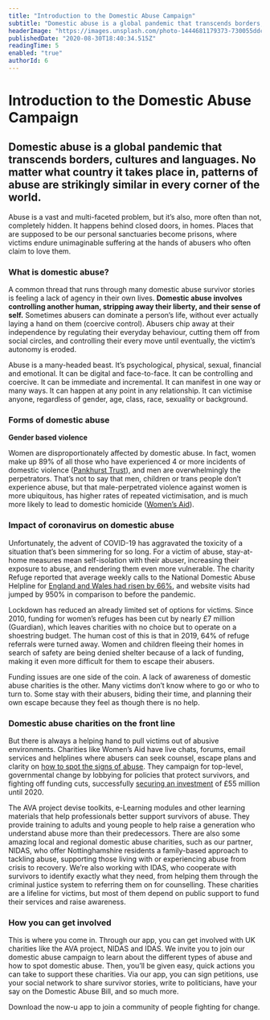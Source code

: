 ```yaml
---
title: "Introduction to the Domestic Abuse Campaign"
subtitle: "Domestic abuse is a global pandemic that transcends borders, cultures and languages. No matter what country it takes place in, patterns of abuse are strikingly similar in every corner of the world."
headerImage: "https://images.unsplash.com/photo-1444681179373-730055ddc7b6?ixlib=rb-1.2.1&ixid=eyJhcHBfaWQiOjEyMDd9&auto=format&fit=crop&w=1050&q=80"
publishedDate: "2020-08-30T18:40:34.515Z"
readingTime: 5
enabled: "true"
authorId: 6
---
```


# Introduction to the Domestic Abuse Campaign

## Domestic abuse is a global pandemic that transcends borders, cultures and languages. No matter what country it takes place in, patterns of abuse are strikingly similar in every corner of the world.

Abuse is a vast and multi-faceted problem, but it’s also, more often than not, completely hidden. It happens behind closed doors, in homes. Places that are supposed to be our personal sanctuaries become prisons, where victims endure unimaginable suffering at the hands of abusers who often claim to love them.

### What is domestic abuse?

A common thread that runs through many domestic abuse survivor stories is feeling a lack of agency in their own lives. **Domestic abuse involves controlling another human, stripping away their liberty, and their sense of self.** Sometimes abusers can dominate a person’s life, without ever actually laying a hand on them (coercive control). Abusers chip away at their independence by regulating their everyday behaviour, cutting them off from social circles, and controlling their every move until eventually, the victim’s autonomy is eroded.

Abuse is a many-headed beast. It’s psychological, physical, sexual, financial and emotional. It can be digital and face-to-face. It can be controlling and coercive. It can be immediate and incremental. It can manifest in one way or many ways. It can happen at any point in any relationship. It can victimise anyone, regardless of gender, age, class, race, sexuality or background.

### Forms of domestic abuse

**Gender based violence**

Women are disproportionately affected by domestic abuse. In fact, women make up 89% of all those who have experienced 4 or more incidents of domestic violence ([Pankhurst Trust](https://www.pankhursttrust.org/advice-and-support/what-domestic-violence-and-abuse)), and men are overwhelmingly the perpetrators. That’s not to say that men, children or trans people don’t experience abuse, but that male-perpetrated violence against women is more ubiquitous, has higher rates of repeated victimisation, and is much more likely to lead to domestic homicide ([Women’s Aid](https://www.womensaid.org.uk/information-support/what-is-domestic-abuse/domestic-abuse-is-a-gendered-crime/)).

### Impact of coronavirus on domestic abuse

Unfortunately, the advent of COVID-19 has aggravated the toxicity of a situation that’s been simmering for so long. For a victim of abuse, stay-at-home measures mean self-isolation with their abuser, increasing their exposure to abuse, and rendering them even more vulnerable. The charity Refuge reported that average weekly calls to the National Domestic Abuse Helpline for [England and Wales had risen by 66%](https://www.hrw.org/news/2020/06/08/uk-failing-domestic-abuse-victims-pandemic), and website visits had jumped by 950% in comparison to before the pandemic.

Lockdown has reduced an already limited set of options for victims. Since 2010, funding for women’s refuges has been cut by nearly £7 million (Guardian), which leaves charities with no choice but to operate on a shoestring budget. The human cost of this is that in 2019, 64% of refuge referrals were turned away. Women and children fleeing their homes in search of safety are being denied shelter because of a lack of funding, making it even more difficult for them to escape their abusers.

Funding issues are one side of the coin. A lack of awareness of domestic abuse charities is the other. Many victims don’t know where to go or who to turn to. Some stay with their abusers, biding their time, and planning their own escape because they feel as though there is no help.

### Domestic abuse charities on the front line

But there is always a helping hand to pull victims out of abusive environments. Charities like Women’s Aid have live chats, forums, email services and helplines where abusers can seek counsel, escape plans and clarity on [how to spot the signs of abuse](https://www.womensaid.org.uk/the-survivors-handbook/am-i-in-an-abusive-relationship/). They campaign for top-level, governmental change by lobbying for policies that protect survivors, and fighting off funding cuts, successfully [securing an investment](https://www.womensaid.org.uk/what-we-do/campaigning-and-influencing/campaign-with-us/sos/) of £55 million until 2020.

The AVA project devise toolkits, e-Learning modules and other learning materials that help professionals better support survivors of abuse. They provide training to adults and young people to help raise a generation who understand abuse more than their predecessors. There are also some amazing local and regional domestic abuse charities, such as our partner, NIDAS, who offer Nottinghamshire residents a family-based approach to tackling abuse, supporting those living with or experiencing abuse from crisis to recovery. We’re also working with IDAS, who cooperate with survivors to identify exactly what they need, from helping them through the criminal justice system to referring them on for counselling. These charities are a lifeline for victims, but most of them depend on public support to fund their services and raise awareness.

### How you can get involved

This is where you come in. Through our app, you can get involved with UK charities like the AVA project, NIDAS and IDAS. We invite you to join our domestic abuse campaign to learn about the different types of abuse and how to spot domestic abuse. Then, you’ll be given easy, quick actions you can take to support these charities. Via our app, you can sign petitions, use your social network to share survivor stories, write to politicians, have your say on the Domestic Abuse Bill, and so much more.

Download the now-u app to join a community of people fighting for change.
